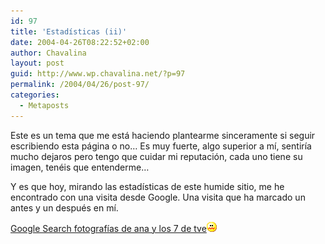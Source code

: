 ```yaml
---
id: 97
title: 'Estadísticas (ii)'
date: 2004-04-26T08:22:52+02:00
author: Chavalina
layout: post
guid: http://www.wp.chavalina.net/?p=97
permalink: /2004/04/26/post-97/
categories:
  - Metaposts
---
```

Este es un tema que me está haciendo plantearme sinceramente si seguir escribiendo esta página o no… Es muy fuerte, algo superior a mí, sentiría mucho dejaros pero tengo que cuidar mi reputación, cada uno tiene su imagen, tenéis que entenderme…

Y es que hoy, mirando las estadísticas de este humide sitio, me he encontrado con una visita desde Google. Una visita que ha marcado un antes y un después en mí.

<a href="http://www.google.es/search?q=fotograf%C3%ADas+de+ana+y+los+7+de+tve&#038;ie=UTF-8&#038;oe=UTF-8&#038;hl=es&#038;btnG=B%C3%BAsqueda+en+Google&#038;meta=" target="_blank">Google Search fotografías de ana y los 7 de tve</a>![asqueado](/imagenes/emoticonos/asqueado.gif)